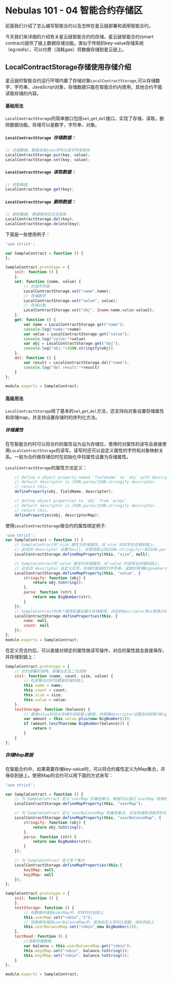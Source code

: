 # Nebulas 101 - 04 智能合约存储区

前面我们介绍了怎么编写智能合约以及怎样在星云链部署和调用智能合约。

今天我们来详细的介绍有关星云链智能合约的存储。星云链智能合约(smart contract)提供了链上数据存储功能。类似于传统的key-value存储系统（eg:redis），可以付费（消耗gas）将数据存储到星云链上。

## LocalContractStorage存储使用存储介绍
星云链的智能合约运行环境内置了存储对象`LocalContractStorage`,可以存储数字，字符串，JavaScript对象，存储数据只能在智能合约内使用，其他合约不能读取存储的内容。

#### 基础用法
`LocalContractStorage`的简单接口包括`set`,`get`,`del`接口，实现了存储，读取，删除数据功能。存储可以是数字，字符串，对象。

##### `LocalContractStorage `存储数据：

```js
// 存储数据，数据会被json序列化成字符串保存
LocalContractStorage.put(key, value);
LocalContractStorage.set(key, value);
```
##### `LocalContractStorage `读取数据：
```js
// 获取数据
LocalContractStorage.get(key);
```
##### `LocalContractStorage `删除数据：
```js
// 删除数据, 数据删除后无法读取
LocalContractStorage.del(key);
LocalContractStorage.delete(key);
```
下面是一些使用例子：

```js
'use strict';

var SampleContract = function () {
};

SampleContract.prototype = {
    init: function () {
    },
    set: function (name, value) {
        // 存储字符串
        LocalContractStorage.set("name",name);
        // 存储数字
        LocalContractStorage.set("value", value);
        // 存储对象
        LocalContractStorage.set("obj", {name:name,value:value});
    },
    get: function () {
        var name = LocalContractStorage.get("name");
        console.log("name:"+name)
        var value = LocalContractStorage.get("value");
        console.log("value:"+value)
        var obj = LocalContractStorage.get("obj");
        console.log("obj:"+JSON.stringify(obj))
    },
    del: function () {
        var result = LocalContractStorage.del("name");
        console.log("del result:"+result)
    }
};

module.exports = SampleContract;
```

#### 高级用法
`LocalContractStorage`除了基本的`set`,`get`,`del`方法，还支持向对象设置存储属性和存储map，并支持设置存储时的序列化方法。

##### 存储属性
在写智能合约时可以将合约的属性设为设为存储位，使用时对属性的读写会直接使用`LocalContractStorage`的读写。读写时还可以自定义属性的字符和对象映射关系。一般为合约做存储位时在初始化中将属性设置为存储属性。

`LocalContractStorage`的属性方法定义：

```js
    // define a object property named `fieldname` to `obj` with descriptor.
    // default descriptor is JSON.parse/JSON.stringify descriptor.
    // return this.
    defineProperty(obj, fieldName, descriptor);

    // define object properties to `obj` from `props`.
    // default descriptor is JSON.parse/JSON.stringify descriptor.
    // return this.
    defineProperties(obj, descriptorMap);
```

使用`LocalContractStorage`做合约的属性绑定例子:

```js
'use strict';
var SampleContract = function () {
    // SampleContract的`size`属性为存储属性，对`size`的读写会存储到链上，
    // 此处的`descriptor`设置为null，将使用默认的JSON.stringify()和JSON.parse()
    LocalContractStorage.defineMapProperty(this, "size", null);

    // SampleContract的`value`属性为存储属性，对`value`的读写会存储到链上，
    // 此处的`descriptor`自定义实现，存储时直接转为字符串，读取时获得Bignumber对象
    LocalContractStorage.defineMapProperty(this, "value", {
        stringify: function (obj) {
            return obj.toString();
        },
        parse: function (str) {
            return new BigNumber(str);
        }
    });
    // SampleContract的多个属性批量设置为存储属性，对应的descriptor默认使用JSON序列化
    LocalContractStorage.defineProperties(this, {
        name: null,
        count: null
    });
};
module.exports = SampleContract;
```
在定义完合约后，可以直接对绑定的属性做读写操作，对应的属性就会直接保存，并存储到链上：

```js
SampleContract.prototype = {
    // 合约部署时调用，部署后无法二次调用
    init: function (name, count, size, value) {
        // 在部署合约时将数据存储到链上
        this.name = name;
        this.count = count;
        this.size = size;
        this.value = value;
    },
    testStorage: function (balance) {
        // 使用value时会从存储中读取链上数据，并根据descriptor设置自动转换为Bignumber
        var amount = this.value.plus(new BigNumber(2));
        if (amount.lessThan(new BigNumber(balance))) {
            return 0
        }
    }
};
```

##### 存储Map数据

在智能合约中，如果需要存储key-value时，可以将合约属性定义为Map集合，并保存到链上。使用Map的合约可以用下面的方式来写：

```js
'use strict';

var SampleContract = function () {
    // 为`SampleContract`定义`userMap`的属性集合，数据可以通过`userMap`存储到链上
    LocalContractStorage.defineMapProperty(this, "userMap");

    // 为`SampleContract`定义`userBalanceMap`的属性集合，并且存储和读取序列化方法自定义
    LocalContractStorage.defineMapProperty(this, "userBalanceMap", {
        stringify: function (obj) {
            return obj.toString();
        },
        parse: function (str) {
            return new BigNumber(str);
        }
    });

    // 为`SampleContract`定义多个集合
    LocalContractStorage.defineMapProperties(this,{
        key1Map: null,
        key2Map: null
    });
};

SampleContract.prototype = {
    init: function () {
    },
    testStorage: function () {
        // 将数据存储到userMap中，并序列化到链上
        this.userMap.set("robin","1");
        // 将数据存储到userBalanceMap中，使用自定义序列化函数，保存到链上
        this.userBalanceMap.set("robin",new BigNumber(1));
    },
    testRead: function () {
        //读取存储数据
        var balance = this.userBalanceMap.get("robin");
        this.key1Map.set("robin", balance.toString());
        this.key2Map.set("robin", balance.toString());
    }
};

module.exports = SampleContract;
```


